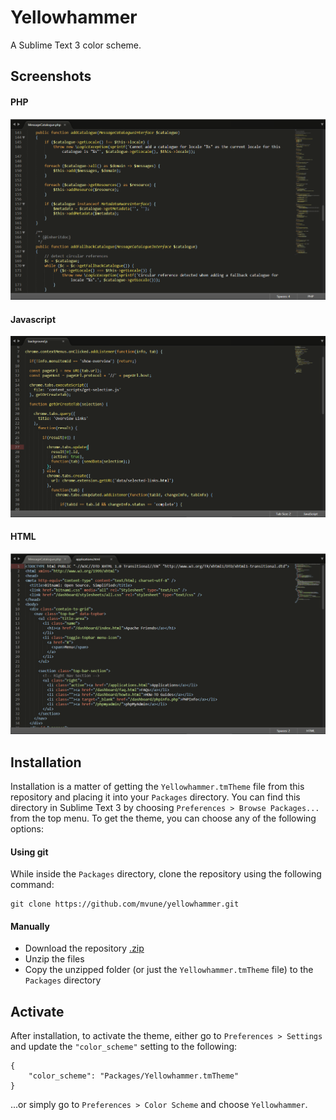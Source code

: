 # Yellowhammer

A Sublime Text 3 color scheme.

## Screenshots

#### PHP

![PHP example](screenshots/php.PNG)

#### Javascript

![Javascript example](screenshots/js.PNG)

#### HTML

![HTML example](screenshots/html.PNG)

## Installation

Installation is a matter of getting the `Yellowhammer.tmTheme` file from this repository and placing it into your `Packages` directory. You can find this directory in Sublime Text 3 by choosing `Preferences > Browse Packages...` from the top menu. To get the theme, you can choose any of the following options:

#### Using git

While inside the `Packages` directory, clone the repository using the following command:
```
git clone https://github.com/mvune/yellowhammer.git
```

#### Manually

* Download the repository [.zip](https://github.com/mvune/yellowhammer/archive/master.zip)
* Unzip the files
* Copy the unzipped folder (or just the `Yellowhammer.tmTheme` file) to the `Packages` directory

## Activate

After installation, to activate the theme, either go to `Preferences > Settings` and update the `"color_scheme"` setting to the following:
```
{
    "color_scheme": "Packages/Yellowhammer.tmTheme"
}

```
...or simply go to `Preferences > Color Scheme` and choose `Yellowhammer`.
